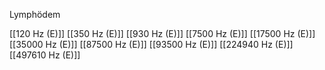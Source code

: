 Lymphödem

[[120 Hz (E)]]
[[350 Hz (E)]]
[[930 Hz (E)]]
[[7500 Hz (E)]]
[[17500 Hz (E)]]
[[35000 Hz (E)]]
[[87500 Hz (E)]]
[[93500 Hz (E)]]
[[224940 Hz (E)]]
[[497610 Hz (E)]]